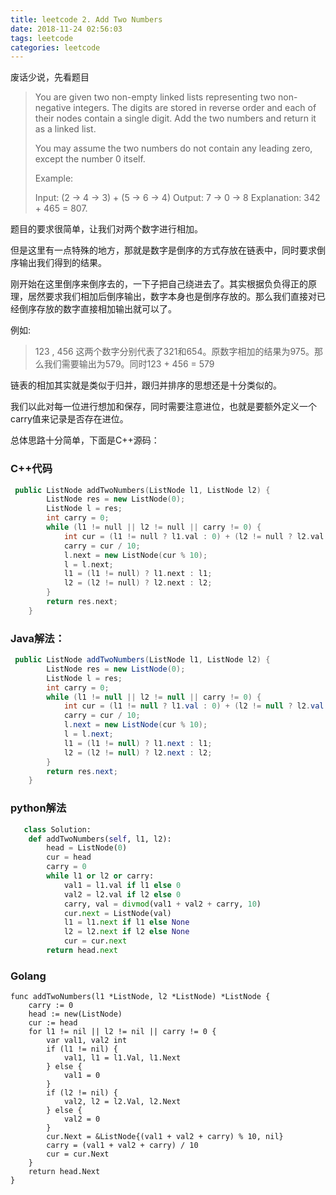 ```yaml
---
title: leetcode 2. Add Two Numbers
date: 2018-11-24 02:56:03
tags: leetcode
categories: leetcode
---
```


废话少说，先看题目

> You are given two non-empty linked lists representing two non-negative integers. The digits are stored in reverse order and each of their nodes contain a single digit. Add the two numbers and return it as a linked list.
>
> You may assume the two numbers do not contain any leading zero, except the number 0 itself.
>
> Example:
>
> Input: (2 -> 4 -> 3) + (5 -> 6 -> 4)
> Output: 7 -> 0 -> 8
> Explanation: 342 + 465 = 807.
>

题目的要求很简单，让我们对两个数字进行相加。

但是这里有一点特殊的地方，那就是数字是倒序的方式存放在链表中，同时要求倒序输出我们得到的结果。

刚开始在这里倒序来倒序去的，一下子把自己绕进去了。其实根据负负得正的原理，居然要求我们相加后倒序输出，数字本身也是倒序存放的。那么我们直接对已经倒序存放的数字直接相加输出就可以了。

例如:
> 123 , 456
这两个数字分别代表了321和654。原数字相加的结果为975。那么我们需要输出为579。同时123 + 456 = 579

链表的相加其实就是类似于归并，跟归并排序的思想还是十分类似的。

我们以此对每一位进行想加和保存，同时需要注意进位，也就是要额外定义一个carry值来记录是否存在进位。

总体思路十分简单，下面是C++源码：

### C++代码
```c++
 public ListNode addTwoNumbers(ListNode l1, ListNode l2) {
        ListNode res = new ListNode(0);
        ListNode l = res;
        int carry = 0;
        while (l1 != null || l2 != null || carry != 0) {
            int cur = (l1 != null ? l1.val : 0) + (l2 != null ? l2.val : 0) + carry;
            carry = cur / 10;
            l.next = new ListNode(cur % 10);
            l = l.next;
            l1 = (l1 != null) ? l1.next : l1;
            l2 = (l2 != null) ? l2.next : l2;
        }
        return res.next;
    }
```


### Java解法：
```java
 public ListNode addTwoNumbers(ListNode l1, ListNode l2) {
        ListNode res = new ListNode(0);
        ListNode l = res;
        int carry = 0;
        while (l1 != null || l2 != null || carry != 0) {
            int cur = (l1 != null ? l1.val : 0) + (l2 != null ? l2.val : 0) + carry;
            carry = cur / 10;
            l.next = new ListNode(cur % 10);
            l = l.next;
            l1 = (l1 != null) ? l1.next : l1;
            l2 = (l2 != null) ? l2.next : l2;
        }
        return res.next;
    }
```

### python解法
```python
   class Solution:
    def addTwoNumbers(self, l1, l2):
        head = ListNode(0)
        cur = head
        carry = 0
        while l1 or l2 or carry:
            val1 = l1.val if l1 else 0
            val2 = l2.val if l2 else 0
            carry, val = divmod(val1 + val2 + carry, 10)
            cur.next = ListNode(val)
            l1 = l1.next if l1 else None
            l2 = l2.next if l2 else None
            cur = cur.next
        return head.next 
```

### Golang 
```golang
func addTwoNumbers(l1 *ListNode, l2 *ListNode) *ListNode {
	carry := 0
	head := new(ListNode)
	cur := head
	for l1 != nil || l2 != nil || carry != 0 {
		var val1, val2 int
		if (l1 != nil) {
			val1, l1 = l1.Val, l1.Next
		} else {
			val1 = 0
		}
		if (l2 != nil) {
			val2, l2 = l2.Val, l2.Next
		} else {
			val2 = 0
		}
		cur.Next = &ListNode{(val1 + val2 + carry) % 10, nil}
		carry = (val1 + val2 + carry) / 10
		cur = cur.Next
	}
	return head.Next
}
```
